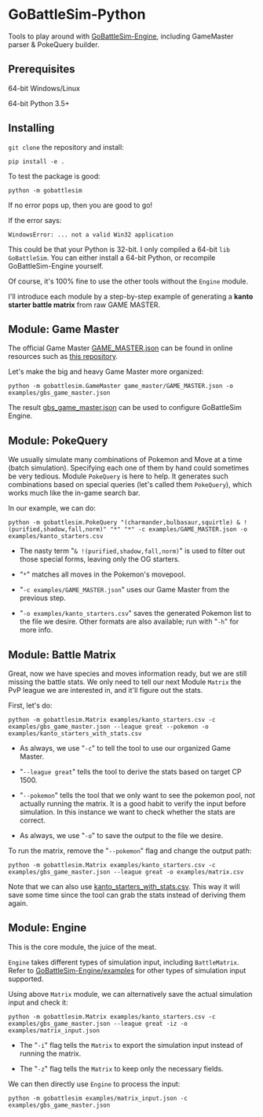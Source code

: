 
# GoBattleSim-Python

Tools to play around with [GoBattleSim-Engine](https://github.com/biowpn/GoBattleSim-Engine), including GameMaster parser & PokeQuery builder.


## Prerequisites

64-bit Windows/Linux

64-bit Python 3.5+

## Installing

`git clone` the repository and install:

```
pip install -e .
```

To test the package is good:

```
python -m gobattlesim
```

If no error pops up, then you are good to go!

If the error says:

```
WindowsError: ... not a valid Win32 application
```

This could be that your Python is 32-bit. I only compiled a 64-bit `lib GoBattleSim`. 
You can either install a 64-bit Python, or recompile GoBattleSim-Engine yourself.

Of course, it's 100% fine to use the other tools without the `Engine` module.

I'll introduce each module by a step-by-step example of generating a **kanto starter battle matrix** from raw GAME MASTER.

## Module: Game Master

The official Game Master [GAME_MASTER.json](game_master/GAME_MASTER.json) can be found in online resources such as [this repository](https://github.com/pokemongo-dev-contrib/pokemongo-game-master).

Let's make the big and heavy Game Master more organized:

```
python -m gobattlesim.GameMaster game_master/GAME_MASTER.json -o examples/gbs_game_master.json
```

The result [gbs_game_master.json](examples/gbs_game_master.json) can be used to configure GoBattleSim Engine.

## Module: PokeQuery

We usually simulate many combinations of Pokemon and Move at a time (batch simulation). Specifying each one of them by hand could sometimes be very tedious. Module `PokeQuery` is here to help. It generates such combinations based on special queries (let's called them `PokeQuery`), which works much like the in-game search bar.

In our example, we can do:

```
python -m gobattlesim.PokeQuery "(charmander,bulbasaur,squirtle) & !(purified,shadow,fall,norm)" "*" "*" -c examples/GAME_MASTER.json -o examples/kanto_starters.csv
```

- The nasty term "`& !(purified,shadow,fall,norm)`" is used to filter out those special forms, leaving only the OG starters.

- "`*`" matches all moves in the Pokemon's movepool.

- "`-c examples/GAME_MASTER.json`" uses our Game Master from the previous step.

- "`-o examples/kanto_starters.csv`" saves the generated Pokemon list to the file we desire. Other formats are also available; run with "`-h`" for more info.

## Module: Battle Matrix

Great, now we have species and moves information ready, but we are still missing the battle stats. We only need to tell our next Module `Matrix` the PvP league we are interested in, and it'll figure out the stats.

First, let's do:

```
python -m gobattlesim.Matrix examples/kanto_starters.csv -c examples/gbs_game_master.json --league great --pokemon -o examples/kanto_starters_with_stats.csv
```

- As always, we use "`-c`" to tell the tool to use our organized Game Master.

- "`--league great`" tells the tool to derive the stats based on target CP 1500.

- "`--pokemon`" tells the tool that we only want to see the pokemon pool, not actually running the matrix. It is a good habit to verify the input before simulation. In this instance we want to check whether the stats are correct.

- As always, we use "`-o`" to save the output to the file we desire.

To run the matrix, remove the "`--pokemon`" flag and change the output path:

```
python -m gobattlesim.Matrix examples/kanto_starters.csv -c examples/gbs_game_master.json --league great -o examples/matrix.csv
```

Note that we can also use [kanto_starters_with_stats.csv](examples/kanto_starters_with_stats.csv). This way it will save some time since the tool can grab the stats instead of deriving them again.

## Module: Engine

This is the core module, the juice of the meat.

`Engine` takes different types of simulation input, including `BattleMatrix`. Refer to [GoBattleSim-Engine/examples](https://github.com/biowpn/GoBattleSim-Engine/tree/master/examples) for other types of simulation input supported.

Using above `Matrix` module, we can alternatively save the actual simulation input and check it:

```
python -m gobattlesim.Matrix examples/kanto_starters.csv -c examples/gbs_game_master.json --league great -iz -o examples/matrix_input.json
```

- The "`-i`" flag tells the `Matrix` to export the simulation input instead of running the matrix.

- The "`-z`" flag tells the `Matrix` to keep only the necessary fields.

We can then directly use `Engine` to process the input:

```
python -m gobattlesim examples/matrix_input.json -c examples/gbs_game_master.json
```

